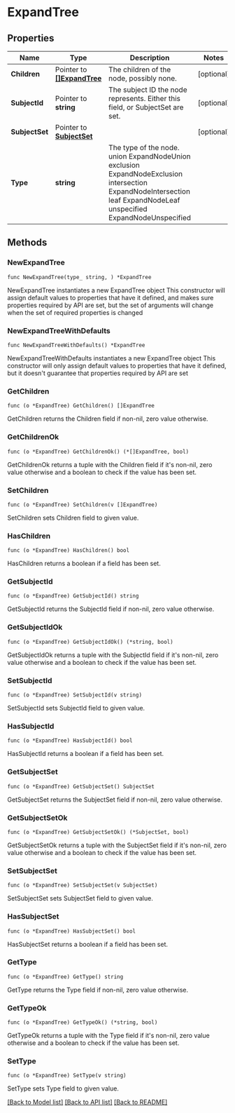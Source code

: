 # ExpandTree

## Properties

Name | Type | Description | Notes
------------ | ------------- | ------------- | -------------
**Children** | Pointer to [**[]ExpandTree**](ExpandTree.md) | The children of the node, possibly none. | [optional] 
**SubjectId** | Pointer to **string** | The subject ID the node represents. Either this field, or SubjectSet are set. | [optional] 
**SubjectSet** | Pointer to [**SubjectSet**](SubjectSet.md) |  | [optional] 
**Type** | **string** | The type of the node. union ExpandNodeUnion exclusion ExpandNodeExclusion intersection ExpandNodeIntersection leaf ExpandNodeLeaf unspecified ExpandNodeUnspecified | 

## Methods

### NewExpandTree

`func NewExpandTree(type_ string, ) *ExpandTree`

NewExpandTree instantiates a new ExpandTree object
This constructor will assign default values to properties that have it defined,
and makes sure properties required by API are set, but the set of arguments
will change when the set of required properties is changed

### NewExpandTreeWithDefaults

`func NewExpandTreeWithDefaults() *ExpandTree`

NewExpandTreeWithDefaults instantiates a new ExpandTree object
This constructor will only assign default values to properties that have it defined,
but it doesn't guarantee that properties required by API are set

### GetChildren

`func (o *ExpandTree) GetChildren() []ExpandTree`

GetChildren returns the Children field if non-nil, zero value otherwise.

### GetChildrenOk

`func (o *ExpandTree) GetChildrenOk() (*[]ExpandTree, bool)`

GetChildrenOk returns a tuple with the Children field if it's non-nil, zero value otherwise
and a boolean to check if the value has been set.

### SetChildren

`func (o *ExpandTree) SetChildren(v []ExpandTree)`

SetChildren sets Children field to given value.

### HasChildren

`func (o *ExpandTree) HasChildren() bool`

HasChildren returns a boolean if a field has been set.

### GetSubjectId

`func (o *ExpandTree) GetSubjectId() string`

GetSubjectId returns the SubjectId field if non-nil, zero value otherwise.

### GetSubjectIdOk

`func (o *ExpandTree) GetSubjectIdOk() (*string, bool)`

GetSubjectIdOk returns a tuple with the SubjectId field if it's non-nil, zero value otherwise
and a boolean to check if the value has been set.

### SetSubjectId

`func (o *ExpandTree) SetSubjectId(v string)`

SetSubjectId sets SubjectId field to given value.

### HasSubjectId

`func (o *ExpandTree) HasSubjectId() bool`

HasSubjectId returns a boolean if a field has been set.

### GetSubjectSet

`func (o *ExpandTree) GetSubjectSet() SubjectSet`

GetSubjectSet returns the SubjectSet field if non-nil, zero value otherwise.

### GetSubjectSetOk

`func (o *ExpandTree) GetSubjectSetOk() (*SubjectSet, bool)`

GetSubjectSetOk returns a tuple with the SubjectSet field if it's non-nil, zero value otherwise
and a boolean to check if the value has been set.

### SetSubjectSet

`func (o *ExpandTree) SetSubjectSet(v SubjectSet)`

SetSubjectSet sets SubjectSet field to given value.

### HasSubjectSet

`func (o *ExpandTree) HasSubjectSet() bool`

HasSubjectSet returns a boolean if a field has been set.

### GetType

`func (o *ExpandTree) GetType() string`

GetType returns the Type field if non-nil, zero value otherwise.

### GetTypeOk

`func (o *ExpandTree) GetTypeOk() (*string, bool)`

GetTypeOk returns a tuple with the Type field if it's non-nil, zero value otherwise
and a boolean to check if the value has been set.

### SetType

`func (o *ExpandTree) SetType(v string)`

SetType sets Type field to given value.



[[Back to Model list]](../README.md#documentation-for-models) [[Back to API list]](../README.md#documentation-for-api-endpoints) [[Back to README]](../README.md)


